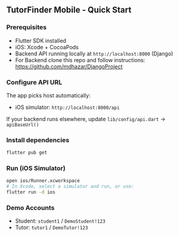 ## TutorFinder Mobile - Quick Start

### Prerequisites

- Flutter SDK installed
- iOS: Xcode + CocoaPods
- Backend API running locally at `http://localhost:8000` (Django)
- For Backend clone this repo and follow instructions: https://github.com/mdhazar/DjangoProject

### Configure API URL

The app picks host automatically:

- iOS simulator: `http://localhost:8000/api`

If your backend runs elsewhere, update `lib/config/api.dart` → `apiBaseUrl()`

### Install dependencies

```bash
flutter pub get
```

### Run (iOS Simulator)

```bash
open ios/Runner.xcworkspace
# In Xcode, select a simulator and run, or use:
flutter run -d ios
```

### Demo Accounts

- Student: `student1` / `DemoStudent!123`
- Tutor: `tutor1` / `DemoTutor!123`
